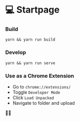 # 💻 Startpage 

### Build

```yarn && yarn run build```

### Develop

```yarn && yarn run serve```

### Use as a Chrome Extension

- Go to `chrome://extensions/`
- Toggle `Developer Mode`
- Click `Load Unpacked`
- Navigate to folder and upload

✌🏻
